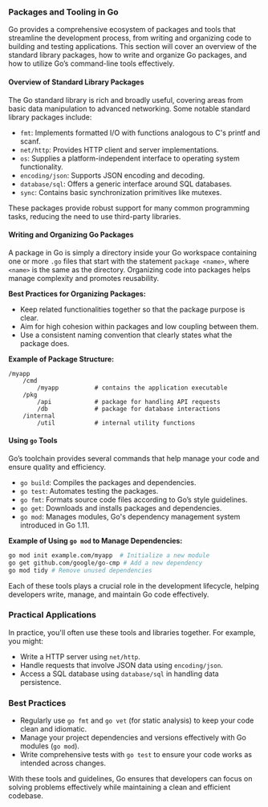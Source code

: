 ### Packages and Tooling in Go

Go provides a comprehensive ecosystem of packages and tools that streamline the development process, from writing and organizing code to building and testing applications. This section will cover an overview of the standard library packages, how to write and organize Go packages, and how to utilize Go’s command-line tools effectively.

#### Overview of Standard Library Packages

The Go standard library is rich and broadly useful, covering areas from basic data manipulation to advanced networking. Some notable standard library packages include:

- `fmt`: Implements formatted I/O with functions analogous to C's printf and scanf.
- `net/http`: Provides HTTP client and server implementations.
- `os`: Supplies a platform-independent interface to operating system functionality.
- `encoding/json`: Supports JSON encoding and decoding.
- `database/sql`: Offers a generic interface around SQL databases.
- `sync`: Contains basic synchronization primitives like mutexes.

These packages provide robust support for many common programming tasks, reducing the need to use third-party libraries.

#### Writing and Organizing Go Packages

A package in Go is simply a directory inside your Go workspace containing one or more `.go` files that start with the statement `package <name>`, where `<name>` is the same as the directory. Organizing code into packages helps manage complexity and promotes reusability.

**Best Practices for Organizing Packages:**

- Keep related functionalities together so that the package purpose is clear.
- Aim for high cohesion within packages and low coupling between them.
- Use a consistent naming convention that clearly states what the package does.

**Example of Package Structure:**

```
/myapp
    /cmd
        /myapp          # contains the application executable
    /pkg
        /api            # package for handling API requests
        /db             # package for database interactions
    /internal
        /util           # internal utility functions
```

#### Using `go` Tools

Go’s toolchain provides several commands that help manage your code and ensure quality and efficiency.

- `go build`: Compiles the packages and dependencies.
- `go test`: Automates testing the packages.
- `go fmt`: Formats source code files according to Go’s style guidelines.
- `go get`: Downloads and installs packages and dependencies.
- `go mod`: Manages modules, Go's dependency management system introduced in Go 1.11.

**Example of Using `go mod` to Manage Dependencies:**

```bash
go mod init example.com/myapp  # Initialize a new module
go get github.com/google/go-cmp # Add a new dependency
go mod tidy # Remove unused dependencies
```

Each of these tools plays a crucial role in the development lifecycle, helping developers write, manage, and maintain Go code effectively.

### Practical Applications

In practice, you'll often use these tools and libraries together. For example, you might:

- Write a HTTP server using `net/http`.
- Handle requests that involve JSON data using `encoding/json`.
- Access a SQL database using `database/sql` in handling data persistence.

### Best Practices

- Regularly use `go fmt` and `go vet` (for static analysis) to keep your code clean and idiomatic.
- Manage your project dependencies and versions effectively with Go modules (`go mod`).
- Write comprehensive tests with `go test` to ensure your code works as intended across changes.

With these tools and guidelines, Go ensures that developers can focus on solving problems effectively while maintaining a clean and efficient codebase.
